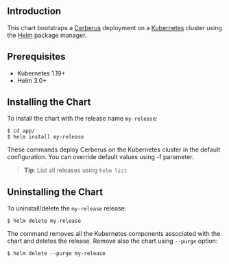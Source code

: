 
## Introduction

This chart bootstraps a [Cerberus](https://github.com/cerberustesting/cerberus-source) deployment on a [Kubernetes](https://kubernetes.io) cluster using the [Helm](https://helm.sh) package manager.


## Prerequisites

- Kubernetes 1.19+
- Helm 3.0+

## Installing the Chart

To install the chart with the release name `my-release`:

```console
$ cd app/
$ helm install my-release 
```

These commands deploy Cerberus on the Kubernetes cluster in the default configuration. You can override default values using -f parameter.

> **Tip**: List all releases using `helm list`

## Uninstalling the Chart

To uninstall/delete the `my-release` release:

```console
$ helm delete my-release
```

The command removes all the Kubernetes components associated with the chart and deletes the release. Remove also the chart using `--purge` option:

```console
$ helm delete --purge my-release
```
